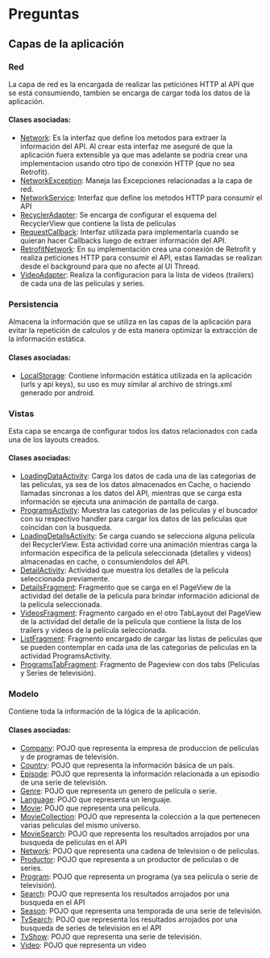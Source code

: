 # Preguntas

## Capas de la aplicación

### Red

La capa de red es la encargada de realizar las peticiónes HTTP al API que se está consumiendo, tambien se encarga de cargar toda los datos de la aplicación.

#### Clases asociadas:
- [Network](https://github.com/CAPJackie/AndroidTest/blob/master/app/src/main/java/com/rappi/movies/data/network/Network.java): Es la interfaz que define los metodos para extraer la información del API. Al crear esta interfaz me aseguré de que la aplicación fuera extensible ya que mas adelante se podría crear una implementacion usando otro tipo de conexión HTTP (que no sea Retrofit).
- [NetworkException](https://github.com/CAPJackie/AndroidTest/blob/master/app/src/main/java/com/rappi/movies/data/network/NetworkException.java): Maneja las Excepciones relacionadas a la capa de red.
- [NetworkService](https://github.com/CAPJackie/AndroidTest/blob/master/app/src/main/java/com/rappi/movies/data/network/NetworkService.java): Interfaz que define los metodos HTTP para consumir el API
- [RecyclerAdapter](https://github.com/CAPJackie/AndroidTest/blob/master/app/src/main/java/com/rappi/movies/data/network/RecyclerAdapter.java): Se encarga de configurar el esquema del RecyclerView que contiene la lista de películas
- [RequestCallback](https://github.com/CAPJackie/AndroidTest/blob/master/app/src/main/java/com/rappi/movies/data/network/RequestCallback.java): Interfaz utilizada para implementarla cuando se quieran hacer Callbacks luego de extraer información del API.
- [RetrofitNetwork](https://github.com/CAPJackie/AndroidTest/blob/master/app/src/main/java/com/rappi/movies/data/network/RetrofitNetwork.java): En su implementación crea una conexión de Retrofit y realiza peticiones HTTP para consumir el API, estas llamadas se realizan desde el background para que no afecte al UI Thread.
- [VideoAdapter](https://github.com/CAPJackie/AndroidTest/blob/master/app/src/main/java/com/rappi/movies/data/network/VideoAdapter.java): Realiza la configuracion para la lista de videos (trailers) de cada una de las peliculas y series.

### Persistencia
Almacena la información que se utiliza en las capas de la aplicación para evitar la repetición de calculos y de esta manera optimizar la extracción de la información estática.

#### Clases asociadas:
- [LocalStorage](https://github.com/CAPJackie/AndroidTest/blob/master/app/src/main/java/com/rappi/movies/data/persistence/LocalStorage.java): Contiene información estática utilizada en la aplicación (urls y api keys), su uso es muy similar al archivo de strings.xml generado por android. 

### Vistas
Esta capa se encarga de configurar todos los datos relacionados con cada una de los layouts creados.

#### Clases asociadas:
- [LoadingDataActivity](https://github.com/CAPJackie/AndroidTest/blob/master/app/src/main/java/com/rappi/movies/data/ui/LoadingDataActivity.java): Carga los datos de cada una de las categorias de las peliculas, ya sea de los datos almacenados en Cache, o haciendo llamadas sincronas a los datos del API, mientras que se carga esta información se ejecuta una animación de pantalla de carga.
- [ProgramsActivity](https://github.com/CAPJackie/AndroidTest/blob/master/app/src/main/java/com/rappi/movies/data/ui/ProgramsActivity.java): Muestra las categorias de las peliculas y el buscador con su respectivo handler para cargar los datos de las peliculas que coincidan con la busqueda.
- [LoadingDetailsActivity](https://github.com/CAPJackie/AndroidTest/blob/master/app/src/main/java/com/rappi/movies/data/ui/LoadingDetailsActivity.java): Se carga cuando se selecciona alguna película del RecyclerView. Esta actividad corre una animación mientras carga la información especifica de la pelicula seleccionada (detalles y videos) almacenadas en cache, o consumiendolos del API.
- [DetailActivity](https://github.com/CAPJackie/AndroidTest/blob/master/app/src/main/java/com/rappi/movies/data/ui/DetailActivity.java): Actividad que muestra los detalles de la pelicula seleccionada previamente. 
- [DetailsFragment](https://github.com/CAPJackie/AndroidTest/blob/master/app/src/main/java/com/rappi/movies/data/fragments/DetailsFragment.java): Fragmento que se carga en el PageView de la actividad del detalle de la pelicula para brindar información adicional de la pelicula seleccionada.
- [VideosFragment](https://github.com/CAPJackie/AndroidTest/blob/master/app/src/main/java/com/rappi/movies/data/fragments/VideosFragment.java): Fragmento cargado en el otro TabLayout del PageView de la actividad del detalle de la pelicula que contiene la lista de los trailers y videos de la película seleccionada.
- [ListFragment](https://github.com/CAPJackie/AndroidTest/blob/master/app/src/main/java/com/rappi/movies/data/fragments/ListFragment.java): Fragmento encargado de cargar las listas de peliculas que se pueden contemplar en cada una de las categorias de peliculas en la actividad ProgramsActivity.
- [ProgramsTabFragment](https://github.com/CAPJackie/AndroidTest/blob/master/app/src/main/java/com/rappi/movies/data/fragments/ProgramsTabFragment.java): Fragmento de Pageview con dos tabs (Peliculas y Series de televisión).

### Modelo
Contiene toda la información de la lógica de la aplicación.

#### Clases asociadas:
- [Company](https://github.com/CAPJackie/AndroidTest/blob/master/app/src/main/java/com/rappi/movies/data/entities/Company.java): POJO que representa la empresa de produccion de peliculas y de programas de televisión.
- [Country](https://github.com/CAPJackie/AndroidTest/blob/master/app/src/main/java/com/rappi/movies/data/entities/Country.java): POJO que representa la información básica de un país.
- [Episode](https://github.com/CAPJackie/AndroidTest/blob/master/app/src/main/java/com/rappi/movies/data/entities/Episode.java): POJO que representa la información relacionada a un episodio de una serie de televisión.
- [Genre](https://github.com/CAPJackie/AndroidTest/blob/master/app/src/main/java/com/rappi/movies/data/entities/Genre.java): POJO que representa un genero de película o serie.
- [Language](https://github.com/CAPJackie/AndroidTest/blob/master/app/src/main/java/com/rappi/movies/data/entities/Language.java): POJO que representa un lenguaje.
- [Movie](https://github.com/CAPJackie/AndroidTest/blob/master/app/src/main/java/com/rappi/movies/data/entities/Movie.java): POJO que representa una pelicula.
- [MovieCollection](https://github.com/CAPJackie/AndroidTest/blob/master/app/src/main/java/com/rappi/movies/data/entities/MovieCollection.java): POJO que representa la colección a la que pertenecen varias peliculas del mismo universo.
- [MovieSearch](https://github.com/CAPJackie/AndroidTest/blob/master/app/src/main/java/com/rappi/movies/data/entities/MovieSearch.java): POJO que representa los resultados arrojados por una busqueda de peliculas en el API
- [Network](https://github.com/CAPJackie/AndroidTest/blob/master/app/src/main/java/com/rappi/movies/data/entities/Network.java): POJO que representa una cadena de television o de peliculas.
- [Productor](https://github.com/CAPJackie/AndroidTest/blob/master/app/src/main/java/com/rappi/movies/data/entities/Productor.java): POJO que representa a un productor de peliculas o de series.
- [Program](https://github.com/CAPJackie/AndroidTest/blob/master/app/src/main/java/com/rappi/movies/data/entities/Program.java): POJO que representa un programa (ya sea película o serie de televisión).
- [Search](https://github.com/CAPJackie/AndroidTest/blob/master/app/src/main/java/com/rappi/movies/data/entities/Search.java): POJO que representa los resultados arrojados por una busqueda en el API
- [Season](https://github.com/CAPJackie/AndroidTest/blob/master/app/src/main/java/com/rappi/movies/data/entities/Season.java): POJO que representa una temporada de una serie de televisión.
- [TvSearch](https://github.com/CAPJackie/AndroidTest/blob/master/app/src/main/java/com/rappi/movies/data/entities/TvSearch.java): POJO que representa los resultados arrojados por una busqueda de series de television en el API
- [TvShow](https://github.com/CAPJackie/AndroidTest/blob/master/app/src/main/java/com/rappi/movies/data/entities/TvShow.java): POJO que representa una serie de televisión.
- [Video](https://github.com/CAPJackie/AndroidTest/blob/master/app/src/main/java/com/rappi/movies/data/entities/Video.java): POJO que representa un video
